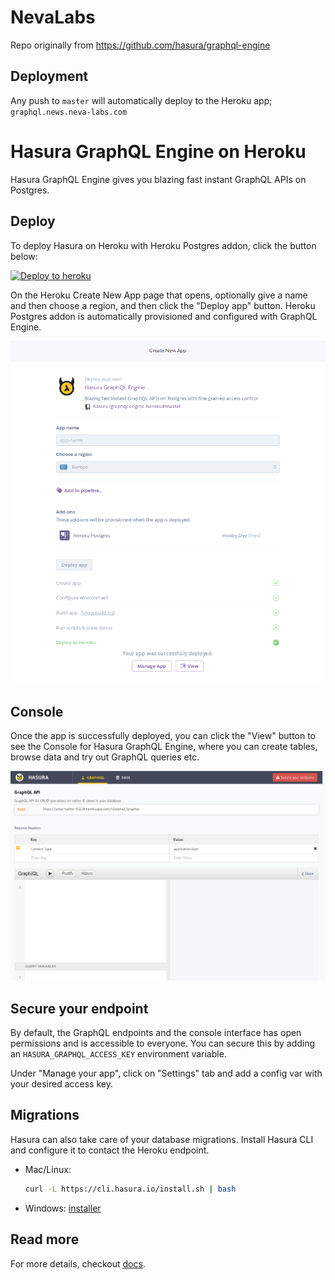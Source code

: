 # NevaLabs

Repo originally from https://github.com/hasura/graphql-engine

## Deployment

Any push to `master` will automatically deploy to the Heroku app;
`graphql.news.neva-labs.com`

# Hasura GraphQL Engine on Heroku

Hasura GraphQL Engine gives you blazing fast instant GraphQL APIs on Postgres.

## Deploy

To deploy Hasura on Heroku with Heroku Postgres addon, click the button below:

[![Deploy to heroku](https://www.herokucdn.com/deploy/button.svg)](https://heroku.com/deploy?template=https://github.com/hasura/graphql-engine-heroku)

On the Heroku Create New App page that opens, optionally give a name and then choose a region, and then click the "Deploy app" button. Heroku Postgres addon is automatically provisioned and configured with GraphQL Engine.

![Heroku create new app](assets/heroku-create-new-app.png)

## Console

Once the app is successfully deployed, you can click the "View" button to see the Console for Hasura GraphQL Engine, where you can create tables, browse data and try out GraphQL queries etc.

![Console](assets/console.png)

## Secure your endpoint

By default, the GraphQL endpoints and the console interface has open permissions and is accessible to everyone. You can secure this by adding an `HASURA_GRAPHQL_ACCESS_KEY` environment variable.

Under "Manage your app", click on "Settings" tab and add a config var with your desired access key.

## Migrations

Hasura can also take care of your database migrations. Install Hasura CLI and configure it to contact the Heroku endpoint.

- Mac/Linux:
  ```bash
  curl -L https://cli.hasura.io/install.sh | bash
  ```
- Windows: [installer](https://cli.hasura.io/install/windows-amd64)

## Read more

For more details, checkout [docs](https://docs.hasura.io/1.0/graphql/manual/getting-started/index.html).
